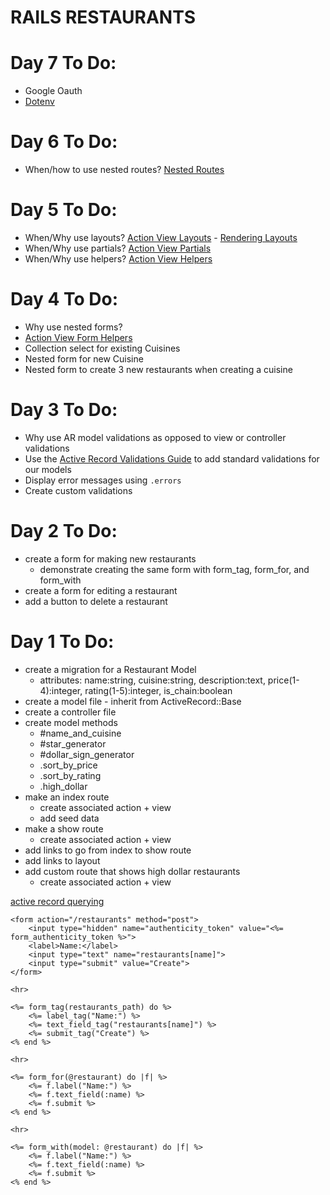 # RAILS RESTAURANTS

# Day 7 To Do:
- Google Oauth
- [Dotenv](https://github.com/bkeepers/dotenv)

# Day 6 To Do:
- When/how to use nested routes? [Nested Routes](https://guides.rubyonrails.org/routing.html#nested-resources)

# Day 5 To Do:
- When/Why use layouts? [Action View Layouts](https://api.rubyonrails.org/classes/ActionView/Layouts.html) - [Rendering Layouts](https://guides.rubyonrails.org/v5.2/layouts_and_rendering.html#structuring-layouts)
- When/Why use partials? [Action View Partials](https://guides.rubyonrails.org/action_view_overview.html#partials)
- When/Why use helpers? [Action View Helpers](https://guides.rubyonrails.org/action_view_helpers.html)

# Day 4 To Do:
- Why use nested forms?
- [Action View Form Helpers](https://guides.rubyonrails.org/form_helpers.html#nested-forms)
- Collection select for existing Cuisines
- Nested form for new Cuisine 
- Nested form to create 3 new restaurants when creating a cuisine

# Day 3 To Do:
- Why use AR model validations as opposed to view or controller validations
- Use the [Active Record Validations Guide](https://guides.rubyonrails.org/active_record_validations.html#common-validation-options) to add standard validations for our models
- Display error messages using  `.errors`
- Create custom validations

# Day 2 To Do:
- create a form for making new restaurants
    - demonstrate creating the same form with form_tag, form_for, and form_with
- create a form for editing a restaurant
- add a button to delete a restaurant

# Day 1 To Do:
- create a migration for a Restaurant Model
    - attributes: name:string, cuisine:string, description:text, price(1-4):integer, rating(1-5):integer, is_chain:boolean
- create a model file - inherit from ActiveRecord::Base
- create a controller file
- create model methods
    - #name_and_cuisine
    - #star_generator
    - #dollar_sign_generator
    - .sort_by_price
    - .sort_by_rating
    - .high_dollar
- make an index route
    - create associated action + view
    - add seed data
- make a show route
    - create associated action + view
- add links to go from index to show route
- add links to layout
- add custom route that shows high dollar restaurants
    - create associated action + view

[active record querying](https://guides.rubyonrails.org/active_record_querying.html#ordering)

```
<form action="/restaurants" method="post">
    <input type="hidden" name="authenticity_token" value="<%= form_authenticity_token %>">
    <label>Name:</label>
    <input type="text" name="restaurants[name]">
    <input type="submit" value="Create">
</form>

<hr>

<%= form_tag(restaurants_path) do %>
    <%= label_tag("Name:") %>
    <%= text_field_tag("restaurants[name]") %>
    <%= submit_tag("Create") %>
<% end %>

<hr>

<%= form_for(@restaurant) do |f| %>
    <%= f.label("Name:") %>
    <%= f.text_field(:name) %>
    <%= f.submit %>
<% end %>

<hr>

<%= form_with(model: @restaurant) do |f| %>
    <%= f.label("Name:") %>
    <%= f.text_field(:name) %>
    <%= f.submit %>
<% end %>
```